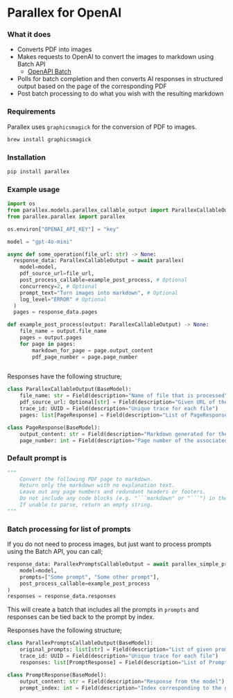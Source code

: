 # Parallex for OpenAI

### What it does
- Converts PDF into images
- Makes requests to OpenAI to convert the images to markdown using Batch API
  - [OpenAPI Batch](https://platform.openai.com/docs/guides/batch)
- Polls for batch completion and then converts AI responses in structured output based on the page of the corresponding PDF
- Post batch processing to do what you wish with the resulting markdown

### Requirements
Parallex uses `graphicsmagick` for the conversion of PDF to images. 
```bash
brew install graphicsmagick
```

### Installation
```bash
pip install parallex
```

### Example usage
```python
import os
from parallex.models.parallex_callable_output import ParallexCallableOutput
from parallex.parallex import parallex

os.environ["OPENAI_API_KEY"] = "key"

model = "gpt-4o-mini"

async def some_operation(file_url: str) -> None:
  response_data: ParallexCallableOutput = await parallex(
    model=model,
    pdf_source_url=file_url,
    post_process_callable=example_post_process, # Optional
    concurrency=2, # Optional
    prompt_text="Turn images into markdown", # Optional
    log_level="ERROR" # Optional
  )
  pages = response_data.pages

def example_post_process(output: ParallexCallableOutput) -> None:
    file_name = output.file_name
    pages = output.pages
    for page in pages:
        markdown_for_page = page.output_content
        pdf_page_number = page.page_number
        
```

Responses have the following structure;
```python
class ParallexCallableOutput(BaseModel):
    file_name: str = Field(description="Name of file that is processed")
    pdf_source_url: Optional[str] = Field(description="Given URL of the source of output")
    trace_id: UUID = Field(description="Unique trace for each file")
    pages: list[PageResponse] = Field(description="List of PageResponse objects")

class PageResponse(BaseModel):
    output_content: str = Field(description="Markdown generated for the page")
    page_number: int = Field(description="Page number of the associated PDF")
```

### Default prompt is 
```python
"""
    Convert the following PDF page to markdown.
    Return only the markdown with no explanation text.
    Leave out any page numbers and redundant headers or footers.
    Do not include any code blocks (e.g. "```markdown" or "```") in the response.
    If unable to parse, return an empty string.
"""
```

### Batch processing for list of prompts
If you do not need to process images, but just want to process prompts using the Batch API,
you can call;
```python
response_data: ParallexPromptsCallableOutput = await parallex_simple_prompts(
    model=model,
    prompts=["Some prompt", "Some other prompt"],
    post_process_callable=example_post_process
)
responses = response_data.responses
```
This will create a batch that includes all the prompts in `prompts` and responses can be tied back to the prompt by index.

Responses have the following structure;
```python
class ParallexPromptsCallableOutput(BaseModel):
    original_prompts: list[str] = Field(description="List of given prompts")
    trace_id: UUID = Field(description="Unique trace for each file")
    responses: list[PromptResponse] = Field(description="List of PromptResponse objects")

class PromptResponse(BaseModel):
    output_content: str = Field(description="Response from the model")
    prompt_index: int = Field(description="Index corresponding to the given prompts")
```
